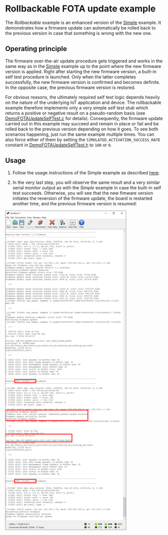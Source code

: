 # Rollbackable FOTA update example

The *Rollbackable* example is an enhanced version of the [Simple](simple.md) example. It demonstrates how a firmware update can automatically be rolled back to the previous version in case that something is wrong with the new one.

## Operating principle

The firmware over-the-air update procedure gets triggered and works in the same way as in the [Simple](simple.md) example up to the point where the new firmware version is applied. Right after starting the new firmware version, a built-in self test procedure is launched. Only when the latter completes successfully, the new firmware version is confirmed and becomes definite. In the opposite case, the previous firmware version is restored.

For obvious reasons, the ultimately required self test logic depends heavily on the nature of the underlying IoT application and device. The rollbackable example therefore implements only a very simple self test stub which returns a positive or negative result on a pseudo-random basis (see [DemoFOTAUpdateSelfTest.c](../../examples/huzzah32/rollbackable/main/DemoFOTAUpdateSelfTest.c) for details). Consequently, the firmware update carried out in this example may succeed and remain in place or fail and be rolled back to the previous version depending on how it goes. To see both scenarios happening, just run the same example multiple times. You can also force either of them by setting the `SIMULATED_ACTIVATION_SUCCESS_RATE` constant in [DemoFOTAUpdateSelfTest.h](../../examples/huzzah32/rollbackable/main/DemoFOTAUpdateSelfTest.h) to `100` or `0`.

## Usage

1. Follow the usage instructions of the Simple example as described [here](simple.md#usage).

2. In the very last step, you will observe the same result and a very similar serial monitor output as with the *Simple* example in case the built-in self test succeeds. Otherwise, you will see that the new fimware version initiates the reversion of the firmware update, the board is restarted another time, and the previous firmware version is resumed:

![](rollbackable-1.png "Reversion to previous firmware version") 